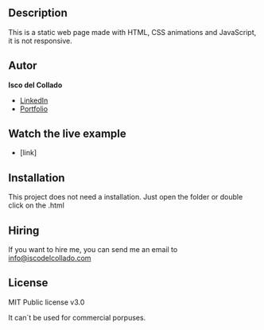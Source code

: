 ## Description

This is a static web page made with HTML, CSS animations and JavaScript, it is not responsive.


## Autor
**Isco del Collado**

* [LinkedIn](https://www.linkedin.com/in/iscodelcollado/)
* [Portfolio](https://iscodelcollado.com)

## Watch the live example
- [link]

## Installation

This project does not need a installation. Just open the folder or double click on the .html

## Hiring 

If you want to hire me, you can send me an email to info@iscodelcollado.com

## License 

MIT Public license v3.0

It can´t be used for commercial porpuses.